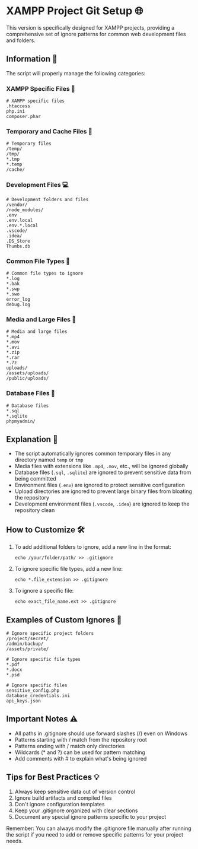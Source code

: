 # XAMPP Project Git Setup 🌐

This version is specifically designed for XAMPP projects, providing a comprehensive set of ignore patterns for common web development files and folders.

## Information 📜

The script will properly manage the following categories:

### XAMPP Specific Files 🔧
```gitignore
# XAMPP specific files
.htaccess
php.ini
composer.phar
```

### Temporary and Cache Files 📁
```gitignore
# Temporary files
/temp/
/tmp/
*.tmp
*.temp
/cache/
```

### Development Files 💻
```gitignore
# Development folders and files
/vendor/
/node_modules/
.env
.env.local
.env.*.local
.vscode/
.idea/
.DS_Store
Thumbs.db
```

### Common File Types 📄
```gitignore
# Common file types to ignore
*.log
*.bak
*.swp
*.swo
error_log
debug.log
```

### Media and Large Files 🎥
```gitignore
# Media and large files
*.mp4
*.mov
*.avi
*.zip
*.rar
*.7z
uploads/
/assets/uploads/
/public/uploads/
```

### Database Files 💾
```gitignore
# Database files
*.sql
*.sqlite
phpmyadmin/
```

## Explanation 📜

- The script automatically ignores common temporary files in any directory named `temp` or `tmp`
- Media files with extensions like `.mp4`, `.mov`, etc., will be ignored globally
- Database files (`.sql`, `.sqlite`) are ignored to prevent sensitive data from being committed
- Environment files (`.env`) are ignored to protect sensitive configuration
- Upload directories are ignored to prevent large binary files from bloating the repository
- Development environment files (`.vscode`, `.idea`) are ignored to keep the repository clean

## How to Customize 🛠️

1. To add additional folders to ignore, add a new line in the format:
   ```batch
   echo /your/folder/path/ >> .gitignore
   ```

2. To ignore specific file types, add a new line:
   ```batch
   echo *.file_extension >> .gitignore
   ```

3. To ignore a specific file:
   ```batch
   echo exact_file_name.ext >> .gitignore
   ```

## Examples of Custom Ignores 📝

```gitignore
# Ignore specific project folders
/project/secret/
/admin/backup/
/assets/private/

# Ignore specific file types
*.pdf
*.docx
*.psd

# Ignore specific files
sensitive_config.php
database_credentials.ini
api_keys.json
```

## Important Notes ⚠️

- All paths in .gitignore should use forward slashes (/) even on Windows
- Patterns starting with / match from the repository root
- Patterns ending with / match only directories
- Wildcards (* and ?) can be used for pattern matching
- Add comments with # to explain what's being ignored

## Tips for Best Practices 💡

1. Always keep sensitive data out of version control
2. Ignore build artifacts and compiled files
3. Don't ignore configuration templates
4. Keep your .gitignore organized with clear sections
5. Document any special ignore patterns specific to your project

Remember: You can always modify the .gitignore file manually after running the script if you need to add or remove specific patterns for your project needs.